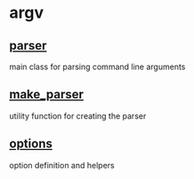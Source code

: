 # argv

## [parser](parser.md)

main class for parsing command line arguments

## [make_parser](make_parser.md)

utility function for creating the parser

## [options](options.md)

option definition and helpers
